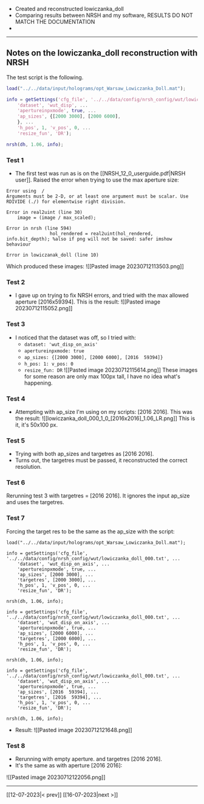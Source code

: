 - Created and reconstructed lowiczanka_doll
- Comparing results between NRSH and my software, RESULTS DO NOT MATCH THE DOCUMENTATION
- 
---
## Notes on the lowiczanka_doll reconstruction with NRSH
The test script is the following.
```matlab
load("../../data/input/holograms/opt_Warsaw_Lowiczanka_Doll.mat");

info = getSettings('cfg_file', '../../data/config/nrsh_config/wut/lowiczanka_doll_000.txt', ...
    'dataset', 'wut_disp', ...
    'apertureinpxmode', true, ...
    'ap_sizes', {[2000 3000], [2000 6000], 
	}, ...
    'h_pos', 1, 'v_pos', 0, ...
    'resize_fun', 'DR');

nrsh(dh, 1.06, info);
```

### Test 1
- The first test was run as is on the [[NRSH_12_0_userguide.pdf|NRSH user]]. Raised the error when trying to use the max aperture size:
``` 
Error using  / 
Arguments must be 2-D, or at least one argument must be scalar. Use RDIVIDE (./) for elementwise right division.

Error in real2uint (line 30)
    image = (image / max_scaled);

Error in nrsh (line 594)
                hol_rendered = real2uint(hol_rendered, info.bit_depth); %also if png will not be saved: safer imshow behaviour

Error in lowiczanak_doll (line 10)
 ```
 Which produced these images:
![[Pasted image 20230712113503.png]]

### Test 2
- I gave up on trying to fix NRSH errors, and tried with the max allowed aperture [2016x59394]. This is the result:
![[Pasted image 20230712115052.png]]

### Test 3
- I noticed that the dataset was off, so I tried with:
	- `dataset: 'wut_disp_on_axis'`
	- `apertureinpxmode: true`
	- `ap_sizes: {[2000 3000], [2000 6000], [2016  59394]}`
	- `h_pos: 1: v_pos: 0`
	- `resize_fun: DR`
![[Pasted image 20230712115614.png]]
These images for some reason are only max 100px tall, I have no idea what's happening.


### Test 4
- Attempting with ap_size I'm using on my scripts: [2016 2016]. This was the result: 
 ![[lowiczanka_doll_000_1_0_[2016x2016]_1.06_LR.png]]
 This is it, it's 50x100 px.

### Test 5
- Trying with both ap_sizes and targetres as [2016 2016].
- Turns out, the targetres must be passed, it reconstructed the correct resolution.

### Test 6
Rerunning test 3 with targetres = [2016 2016].
It ignores the input ap_size and uses the targetres.

### Test 7
Forcing the target res to be the same as the ap_size with the script:
```
load("../../data/input/holograms/opt_Warsaw_Lowiczanka_Doll.mat");

info = getSettings('cfg_file', '../../data/config/nrsh_config/wut/lowiczanka_doll_000.txt', ...
    'dataset', 'wut_disp_on_axis', ...
    'apertureinpxmode', true, ...
    'ap_sizes', [2000 3000], ...
    'targetres', [2000 3000], ...
    'h_pos', 1, 'v_pos', 0, ...
    'resize_fun', 'DR');

nrsh(dh, 1.06, info);

info = getSettings('cfg_file', '../../data/config/nrsh_config/wut/lowiczanka_doll_000.txt', ...
    'dataset', 'wut_disp_on_axis', ...
    'apertureinpxmode', true, ...
    'ap_sizes', [2000 6000], ...
    'targetres', [2000 6000], ...
    'h_pos', 1, 'v_pos', 0, ...
    'resize_fun', 'DR');

nrsh(dh, 1.06, info);

info = getSettings('cfg_file', '../../data/config/nrsh_config/wut/lowiczanka_doll_000.txt', ...
    'dataset', 'wut_disp_on_axis', ...
    'apertureinpxmode', true, ...
    'ap_sizes', [2016  59394], ...
    'targetres', [2016  59394], ...
    'h_pos', 1, 'v_pos', 0, ...
    'resize_fun', 'DR');

nrsh(dh, 1.06, info);
```

- Result:
![[Pasted image 20230712121648.png]]

### Test 8
- Rerunning with empty aperture. and targetres [2016 2016].
- It's the same as with aperture [2016 2016]:

![[Pasted image 20230712122056.png]]

---
[[12-07-2023|< prev]] [[16-07-2023|next >]]